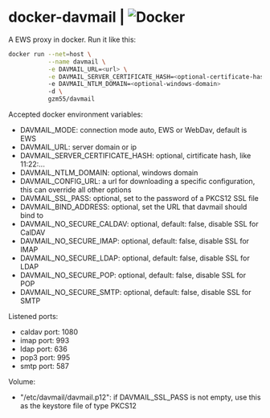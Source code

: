 # docker-davmail | ![Docker](https://github.com/johnhamelink/docker-davmail/workflows/Docker/badge.svg?branch=master)

A EWS proxy in docker. Run it like this:

```Bash
docker run --net=host \
           --name davmail \
           -e DAVMAIL_URL=<url> \
           -e DAVMAIL_SERVER_CERTIFICATE_HASH=<optional-certificate-hash>
           -e DAVMAIL_NTLM_DOMAIN=<optional-windows-domain>
           -d \
           gzm55/davmail
```

Accepted docker environment variables:

* DAVMAIL_MODE: connection mode auto, EWS or WebDav, default is EWS
* DAVMAIL_URL: server domain or ip
* DAVMAIL_SERVER_CERTIFICATE_HASH: optional, cirtificate hash, like 11:22:...
* DAVMAIL_NTLM_DOMAIN: optional, windows domain
* DAVMAIL_CONFIG_URL: a url for downloading a specific configuration, this can override all other options
* DAVMAIL_SSL_PASS: optional, set to the password of a PKCS12 SSL file
* DAVMAIL_BIND_ADDRESS: optional, set the URL that davmail should bind to
* DAVMAIL_NO_SECURE_CALDAV: optional, default: false, disable SSL for CalDAV
* DAVMAIL_NO_SECURE_IMAP: optional, default: false, disable SSL for IMAP
* DAVMAIL_NO_SECURE_LDAP: optional, default: false, disable SSL for LDAP
* DAVMAIL_NO_SECURE_POP: optional, default: false, disable SSL for POP
* DAVMAIL_NO_SECURE_SMTP: optional, default: false, disable SSL for SMTP

Listened ports:

* caldav port: 1080
* imap port:   993
* ldap port:   636
* pop3 port:   995
* smtp port:   587

Volume:

* "/etc/davmail/davmail.p12": if DAVMAIL_SSL_PASS is not empty, use this as the keystore file of type PKCS12
